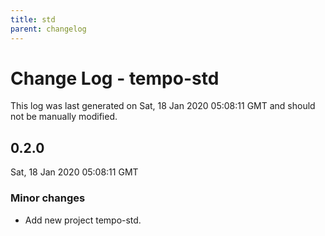 ```yaml
---
title: std
parent: changelog
---
```

# Change Log - tempo-std

This log was last generated on Sat, 18 Jan 2020 05:08:11 GMT and should not be manually modified.

## 0.2.0
Sat, 18 Jan 2020 05:08:11 GMT

### Minor changes

- Add new project tempo-std.
